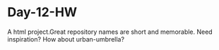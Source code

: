 # Day-12-HW
A html project.Great repository names are short and memorable. Need inspiration? How about urban-umbrella?
